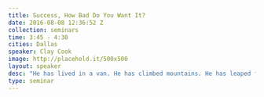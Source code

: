 ```yaml
---
title: Success, How Bad Do You Want It?
date: 2016-08-08 12:36:52 Z
collection: seminars
time: 3:45 - 4:30
cities: Dallas
speaker: Clay Cook
image: http://placehold.it/500x500
layout: speaker
desc: "He has lived in a van. He has climbed mountains. He has leaped from planes. And, for many years, he could barely pay the phone bill.  Photographer Clay Cook has lived life in the front seat of a roller coaster. His experiences and work ethic have paved a path for success in just under five years as an editorial and advertising photographer. From an arduous life as a touring musician to documentary work throughout Tanzania, Ethiopia, Nepal and India, Clay has learned the importance of going the extra mile and taking critical risks. In this exclusive seminar, Clay will expose the story of how he strategically moved up the ladder and with the deck stacked against him, chose to never give up."
type: seminar
---
```


